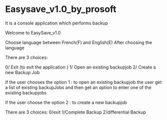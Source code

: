 # Easysave_v1.0_by_prosoft
It is a console application which performs backup
  
Welcome to EasySave_v1.0

Choose language between French(F) and English(E) 
After choosing the  language
 
There are  3 choices:

 0/ Exit (to exit the application )
 1/ Open an existing backupjob
 2/ Create a new Backup Job


if the user chooses the option 1 : to open an existing backupjob 
the user get a list of existing backupJobs and then get an option to enter one of the existing  backupjobs


if the user choose the option 2 :  to create a new backupjob 
 
There are 3 choices:
 0/exit
 1/Complete Backup
 2/differential Backup



